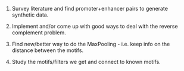 1) Survey literature and find promoter+enhancer pairs to generate synthetic data.

2) Implement and/or come up with good ways to deal with the reverse complement problem.

3) Find new/better way to do the MaxPooling - i.e. keep info on the distance between the motifs.

4) Study the motifs/filters we get and connect to known motifs.
